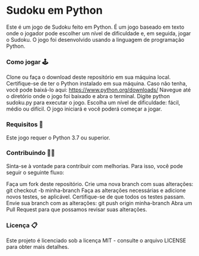 # Sudoku em Python

Este é um jogo de Sudoku feito em Python. É um jogo baseado em texto onde o jogador pode escolher um nível de dificuldade e, em seguida, jogar o Sudoku. O jogo foi desenvolvido usando a linguagem de programação Python.

### Como jogar 🕹️

Clone ou faça o download deste repositório em sua máquina local.
Certifique-se de ter o Python instalado em sua máquina. Caso não tenha, você pode baixá-lo aqui: https://www.python.org/downloads/
Navegue até o diretório onde o jogo foi baixado e abra o terminal.
Digite python sudoku.py para executar o jogo.
Escolha um nível de dificuldade: fácil, médio ou difícil.
O jogo iniciará e você poderá começar a jogar.

### Requisitos 📜

Este jogo requer o Python 3.7 ou superior.

### Contribuindo 👨‍💻

Sinta-se à vontade para contribuir com melhorias. Para isso, você pode seguir o seguinte fluxo:

Faça um fork deste repositório.
Crie uma nova branch com suas alterações: git checkout -b minha-branch
Faça as alterações necessárias e adicione novos testes, se aplicável.
Certifique-se de que todos os testes passam.
Envie sua branch com as alterações: git push origin minha-branch
Abra um Pull Request para que possamos revisar suas alterações.

### Licença 📋

Este projeto é licenciado sob a licença MIT - consulte o arquivo LICENSE para obter mais detalhes.
